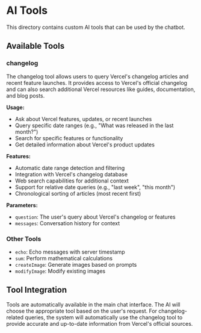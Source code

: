 # AI Tools

This directory contains custom AI tools that can be used by the chatbot.

## Available Tools

### changelog

The changelog tool allows users to query Vercel's changelog articles and recent feature launches. It provides access to Vercel's official changelog and can also search additional Vercel resources like guides, documentation, and blog posts.

**Usage:**

- Ask about Vercel features, updates, or recent launches
- Query specific date ranges (e.g., "What was released in the last month?")
- Search for specific features or functionality
- Get detailed information about Vercel's product updates

**Features:**

- Automatic date range detection and filtering
- Integration with Vercel's changelog database
- Web search capabilities for additional context
- Support for relative date queries (e.g., "last week", "this month")
- Chronological sorting of articles (most recent first)

**Parameters:**

- `question`: The user's query about Vercel's changelog or features
- `messages`: Conversation history for context

### Other Tools

- `echo`: Echo messages with server timestamp
- `sum`: Perform mathematical calculations
- `createImage`: Generate images based on prompts
- `modifyImage`: Modify existing images

## Tool Integration

Tools are automatically available in the main chat interface. The AI will choose the appropriate tool based on the user's request. For changelog-related queries, the system will automatically use the changelog tool to provide accurate and up-to-date information from Vercel's official sources.
